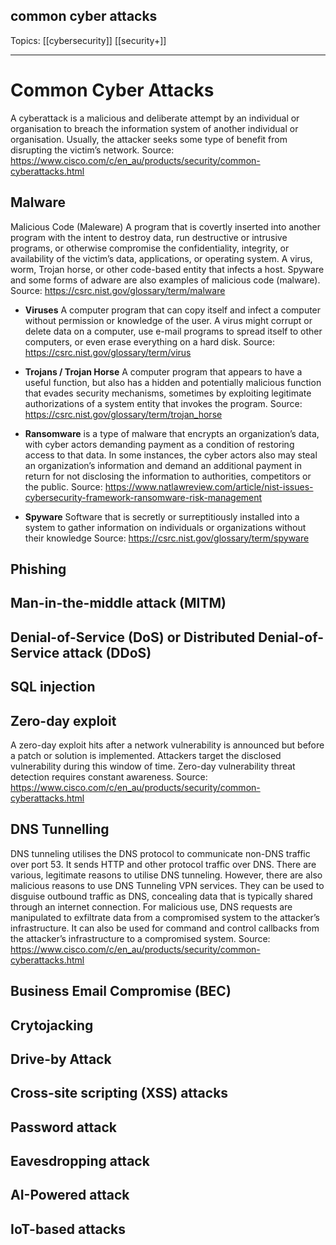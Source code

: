 ## common cyber attacks

Topics: [[cybersecurity]] [[security+]]  

---
# Common Cyber Attacks

A cyberattack is a malicious and deliberate attempt by an individual or organisation to breach the information system of another individual or organisation. Usually, the attacker seeks some type of benefit from disrupting the victim’s network.
Source: https://www.cisco.com/c/en_au/products/security/common-cyberattacks.html

## Malware
Malicious Code (Maleware) A program that is covertly inserted into another program with the intent to destroy data, run destructive or intrusive programs, or otherwise compromise the confidentiality, integrity, or availability of the victim’s data, applications, or operating system. A virus, worm, Trojan horse, or other code-based entity that infects a host. Spyware and some forms of adware are also examples of malicious code (malware).
Source: https://csrc.nist.gov/glossary/term/malware

  - **Viruses** A computer program that can copy itself and infect a computer without permission or knowledge of the user. A virus might corrupt or delete data on a computer, use e-mail programs to spread itself to other computers, or even erase everything on a hard disk.
Source: https://csrc.nist.gov/glossary/term/virus

  - **Trojans / Trojan Horse** A computer program that appears to have a useful function, but also has a hidden and potentially malicious function that evades security mechanisms, sometimes by exploiting legitimate authorizations of a system entity that invokes the program.
Source: https://csrc.nist.gov/glossary/term/trojan_horse
 
  - **Ransomware** is a type of malware that encrypts an organization’s data, with cyber actors demanding payment as a condition of restoring access to that data. In some instances, the cyber actors also may steal an organization’s information and demand an additional payment in return for not disclosing the information to authorities, competitors or the public.
Source: https://www.natlawreview.com/article/nist-issues-cybersecurity-framework-ransomware-risk-management

  - **Spyware** Software that is secretly or surreptitiously installed into a system to gather information on individuals or organizations without their knowledge
Source: https://csrc.nist.gov/glossary/term/spyware

## Phishing

## Man-in-the-middle attack (MITM)

## Denial-of-Service (DoS) or Distributed Denial-of-Service attack (DDoS)

## SQL injection 

## Zero-day exploit
A zero-day exploit hits after a network vulnerability is announced but before a patch or solution is implemented. Attackers target the disclosed vulnerability during this window of time. Zero-day vulnerability threat detection requires constant awareness.
Source: https://www.cisco.com/c/en_au/products/security/common-cyberattacks.html

## DNS Tunnelling
DNS tunneling utilises the DNS protocol to communicate non-DNS traffic over port 53. It sends HTTP and other protocol traffic over DNS. There are various, legitimate reasons to utilise DNS tunneling. However, there are also malicious reasons to use DNS Tunneling VPN services. They can be used to disguise outbound traffic as DNS, concealing data that is typically shared through an internet connection. For malicious use, DNS requests are manipulated to exfiltrate data from a compromised system to the attacker’s infrastructure. It can also be used for command and control callbacks from the attacker’s infrastructure to a compromised system.
Source: https://www.cisco.com/c/en_au/products/security/common-cyberattacks.html

## Business Email Compromise (BEC)

## Crytojacking

## Drive-by Attack

## Cross-site scripting (XSS) attacks

## Password attack

## Eavesdropping attack

## AI-Powered attack

## IoT-based attacks



